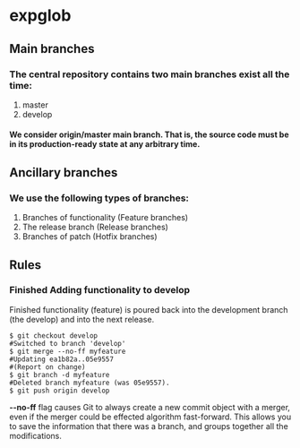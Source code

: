 expglob
=====

## Main branches

### The central repository contains two main branches exist all the time:

1. master
2. develop

#### We consider origin/master main branch. That is, the source code must be in its production-ready state at any arbitrary time.


## Ancillary branches

### We use the following types of branches:

1. Branches of functionality (Feature branches)
2. The release branch (Release branches)
3. Branches of patch (Hotfix branches)


## Rules

### Finished Adding functionality to develop

Finished functionality (feature) is poured back into the development branch (the develop) and into the next release.

    $ git checkout develop
    #Switched to branch 'develop'
    $ git merge --no-ff myfeature
    #Updating ea1b82a..05e9557
    #(Report on change)
    $ git branch -d myfeature
    #Deleted branch myfeature (was 05e9557).
    $ git push origin develop

**--no-ff** flag causes Git to always create a new commit object with a merger, even if the merger could be effected algorithm fast-forward. This allows you to save the information that there was a branch, and groups together all the modifications.
